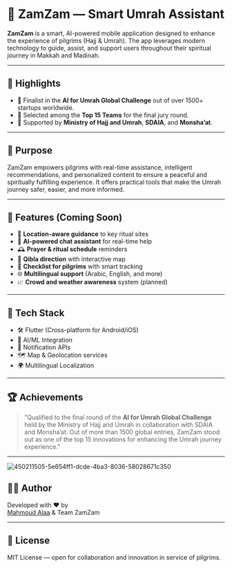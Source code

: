# 🕋 ZamZam — Smart Umrah Assistant

**ZamZam** is a smart, AI-powered mobile application designed to enhance the experience of pilgrims (Hajj & Umrah). The app leverages modern technology to guide, assist, and support users throughout their spiritual journey in Makkah and Madinah.

---

## 🌟 Highlights

- 🧠 Finalist in the **AI for Umrah Global Challenge** out of over 1500+ startups worldwide.
- 🥇 Selected among the **Top 15 Teams** for the final jury round.
- 🤝 Supported by **Ministry of Hajj and Umrah**, **SDAIA**, and **Monsha’at**.

---

## 🙏 Purpose

ZamZam empowers pilgrims with real-time assistance, intelligent recommendations, and personalized content to ensure a peaceful and spiritually fulfilling experience. It offers practical tools that make the Umrah journey safer, easier, and more informed.

---

## 📱 Features (Coming Soon)

- 📍 **Location-aware guidance** to key ritual sites
- 🤖 **AI-powered chat assistant** for real-time help
- 🕰️ **Prayer & ritual schedule** reminders
- 🧭 **Qibla direction** with interactive map
- 🧳 **Checklist for pilgrims** with smart tracking
- 🌐 **Multilingual support** (Arabic, English, and more)
- 📈 **Crowd and weather awareness** system (planned)

---

## 🚀 Tech Stack

- 🛠️ Flutter (Cross-platform for Android/iOS)
- 🧠 AI/ML Integration
- 🔔 Notification APIs
- 🗺️ Map & Geolocation services
- 🌍 Multilingual Localization

---

## 🏆 Achievements

> "Qualified to the final round of the **AI for Umrah Global Challenge** held by the Ministry of Hajj and Umrah in collaboration with SDAIA and Monsha’at. Out of more than 1500 global entries, ZamZam stood out as one of the top 15 innovations for enhancing the Umrah journey experience."

---
![450211505-5e654ff1-dcde-4ba3-8036-58028671c350](https://github.com/user-attachments/assets/2139d2df-a2f9-4418-a40d-aa2bebaf87f3)

## 👨‍💻 Author

Developed with ❤️ by  
[Mahmoud Alaa](https://www.linkedin.com/in/mahmoudalaa2210/) & Team ZamZam

---

## 📜 License

MIT License — open for collaboration and innovation in service of pilgrims.
